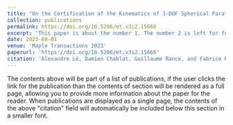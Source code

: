 ```yaml
---
title: "On the Certification of the Kinematics of 3-DOF Spherical Parallel Manipulators"
collection: publications
permalink: https://doi.org/10.5206/mt.v3i2.15660
excerpt: 'This paper is about the number 1. The number 2 is left for future work.'
date: 2023-08-01
venue: 'Maple Transactions 2023'
paperurl: 'https://doi.org/10.5206/mt.v3i2.15660'
citation: 'Alexandre Lê, Damien Chablat, Guillaume Rance, and Fabrice Rouillier. 2023. On the Certification of theKinematics of 3-DOF Spherical Parallel Manipulators. Maple Trans. 3, 2, Article 15660 (August 2023), 17 pages.'
---
```


The contents above will be part of a list of publications, if the user clicks the link for the publication than the contents of section will be rendered as a full page, allowing you to provide more information about the paper for the reader. When publications are displayed as a single page, the contents of the above "citation" field will automatically be included below this section in a smaller font.
